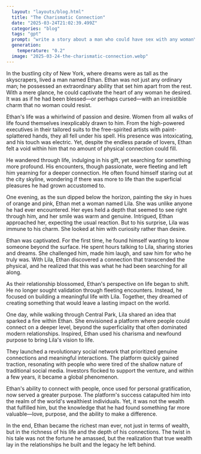 ```yaml
---
  layout: "layouts/blog.html"
  title: "The Charismatic Connection"
  date: "2025-03-24T21:02:39.499Z"
  categories: "blog"
  tags: "gpt"
  prompt: "write a story about a man who could have sex with any woman\r\ndeeply describe it\r\nthen end it with a twist that makes him the richest man ever"
  generation: 
    temperature: "0.2"
  image: "2025-03-24-the-charismatic-connection.webp"
---
```

In the bustling city of New York, where dreams were as tall as the skyscrapers, lived a man named Ethan. Ethan was not just any ordinary man; he possessed an extraordinary ability that set him apart from the rest. With a mere glance, he could captivate the heart of any woman he desired. It was as if he had been blessed—or perhaps cursed—with an irresistible charm that no woman could resist.

Ethan's life was a whirlwind of passion and desire. Women from all walks of life found themselves inexplicably drawn to him. From the high-powered executives in their tailored suits to the free-spirited artists with paint-splattered hands, they all fell under his spell. His presence was intoxicating, and his touch was electric. Yet, despite the endless parade of lovers, Ethan felt a void within him that no amount of physical connection could fill.

He wandered through life, indulging in his gift, yet searching for something more profound. His encounters, though passionate, were fleeting and left him yearning for a deeper connection. He often found himself staring out at the city skyline, wondering if there was more to life than the superficial pleasures he had grown accustomed to.

One evening, as the sun dipped below the horizon, painting the sky in hues of orange and pink, Ethan met a woman named Lila. She was unlike anyone he had ever encountered. Her eyes held a depth that seemed to see right through him, and her smile was warm and genuine. Intrigued, Ethan approached her, expecting the usual reaction. But to his surprise, Lila was immune to his charm. She looked at him with curiosity rather than desire.

Ethan was captivated. For the first time, he found himself wanting to know someone beyond the surface. He spent hours talking to Lila, sharing stories and dreams. She challenged him, made him laugh, and saw him for who he truly was. With Lila, Ethan discovered a connection that transcended the physical, and he realized that this was what he had been searching for all along.

As their relationship blossomed, Ethan's perspective on life began to shift. He no longer sought validation through fleeting encounters. Instead, he focused on building a meaningful life with Lila. Together, they dreamed of creating something that would leave a lasting impact on the world.

One day, while walking through Central Park, Lila shared an idea that sparked a fire within Ethan. She envisioned a platform where people could connect on a deeper level, beyond the superficiality that often dominated modern relationships. Inspired, Ethan used his charisma and newfound purpose to bring Lila's vision to life.

They launched a revolutionary social network that prioritized genuine connections and meaningful interactions. The platform quickly gained traction, resonating with people who were tired of the shallow nature of traditional social media. Investors flocked to support the venture, and within a few years, it became a global phenomenon.

Ethan's ability to connect with people, once used for personal gratification, now served a greater purpose. The platform's success catapulted him into the realm of the world's wealthiest individuals. Yet, it was not the wealth that fulfilled him, but the knowledge that he had found something far more valuable—love, purpose, and the ability to make a difference.

In the end, Ethan became the richest man ever, not just in terms of wealth, but in the richness of his life and the depth of his connections. The twist in his tale was not the fortune he amassed, but the realization that true wealth lay in the relationships he built and the legacy he left behind.
